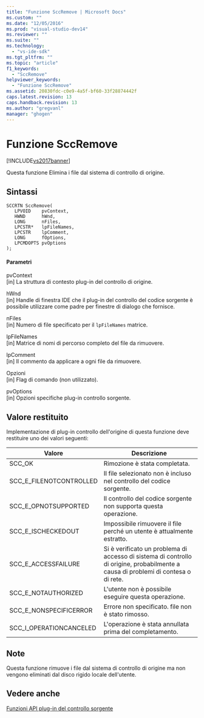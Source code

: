 ```yaml
---
title: "Funzione SccRemove | Microsoft Docs"
ms.custom: ""
ms.date: "12/05/2016"
ms.prod: "visual-studio-dev14"
ms.reviewer: ""
ms.suite: ""
ms.technology: 
  - "vs-ide-sdk"
ms.tgt_pltfrm: ""
ms.topic: "article"
f1_keywords: 
  - "SccRemove"
helpviewer_keywords: 
  - "Funzione SccRemove"
ms.assetid: 20830fdc-c0e9-4a5f-bf60-33f28874442f
caps.latest.revision: 13
caps.handback.revision: 13
ms.author: "gregvanl"
manager: "ghogen"
---
```

# Funzione SccRemove
[!INCLUDE[vs2017banner](../code-quality/includes/vs2017banner.md)]

Questa funzione Elimina i file dal sistema di controllo di origine.  
  
## Sintassi  
  
```cpp#  
SCCRTN SccRemove(  
   LPVOID    pvContext,  
   HWND      hWnd,  
   LONG      nFiles,  
   LPCSTR*   lpFileNames,  
   LPCSTR    lpComment,  
   LONG      fOptions,  
   LPCMDOPTS pvOptions  
);  
```  
  
#### Parametri  
 pvContext  
 \[in\] La struttura di contesto plug\-in del controllo di origine.  
  
 hWnd  
 \[in\] Handle di finestra IDE che il plug\-in del controllo del codice sorgente è possibile utilizzare come padre per finestre di dialogo che fornisce.  
  
 nFiles  
 \[in\] Numero di file specificato per il `lpFileNames` matrice.  
  
 lpFileNames  
 \[in\] Matrice di nomi di percorso completo del file da rimuovere.  
  
 lpComment  
 \[in\] Il commento da applicare a ogni file da rimuovere.  
  
 Opzioni  
 \[in\] Flag di comando \(non utilizzato\).  
  
 pvOptions  
 \[in\] Opzioni specifiche plug\-in controllo sorgente.  
  
## Valore restituito  
 Implementazione di plug\-in controllo dell'origine di questa funzione deve restituire uno dei valori seguenti:  
  
|Valore|Descrizione|  
|------------|-----------------|  
|SCC\_OK|Rimozione è stata completata.|  
|SCC\_E\_FILENOTCONTROLLED|Il file selezionato non è incluso nel controllo del codice sorgente.|  
|SCC\_E\_OPNOTSUPPORTED|Il controllo del codice sorgente non supporta questa operazione.|  
|SCC\_E\_ISCHECKEDOUT|Impossibile rimuovere il file perché un utente è attualmente estratto.|  
|SCC\_E\_ACCESSFAILURE|Si è verificato un problema di accesso di sistema di controllo di origine, probabilmente a causa di problemi di contesa o di rete.|  
|SCC\_E\_NOTAUTHORIZED|L'utente non è possibile eseguire questa operazione.|  
|SCC\_E\_NONSPECIFICERROR|Errore non specificato. file non è stato rimosso.|  
|SCC\_I\_OPERATIONCANCELED|L'operazione è stata annullata prima del completamento.|  
  
## Note  
 Questa funzione rimuove i file dal sistema di controllo di origine ma non vengono eliminati dal disco rigido locale dell'utente.  
  
## Vedere anche  
 [Funzioni API plug\-in del controllo sorgente](../extensibility/source-control-plug-in-api-functions.md)